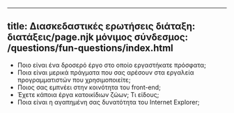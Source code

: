 ***

## title: Διασκεδαστικές ερωτήσεις&#xA;διάταξη: διατάξεις/page.njk&#xA;μόνιμος σύνδεσμος: /questions/fun-questions/index.html

*   Ποιο είναι ένα δροσερό έργο στο οποίο εργαστήκατε πρόσφατα;
*   Ποια είναι μερικά πράγματα που σας αρέσουν στα εργαλεία προγραμματιστών που χρησιμοποιείτε;
*   Ποιος σας εμπνέει στην κοινότητα του front-end;
*   Έχετε κάποια έργα κατοικίδιων ζώων; Τι είδους;
*   Ποια είναι η αγαπημένη σας δυνατότητα του Internet Explorer;
